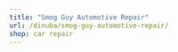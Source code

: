 ```yaml
---
title: "Smog Guy Automotive Repair"
url: /dinuba/smog-guy-automotive-repair/
shop: car repair
---
```

